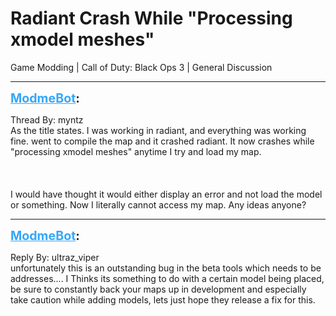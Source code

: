 # Radiant Crash While "Processing xmodel meshes"
Game Modding | Call of Duty: Black Ops 3 | General Discussion

---
<strong style="font-size: 1.4em;"><span style="text-decoration: underline;text-decoration-color: #34a7f9;"><span style="color:#34a7f9;">ModmeBot</span></span>:</strong>

<p>Thread By: myntz<br />As the title states. I was working in radiant, and everything was working fine. went to compile the map and it crashed radiant. It now crashes while &quot;processing xmodel meshes&quot; anytime I try and load my map.<br /><br /><br /><br />I would have thought it would either display an error and not load the model or something. Now I literally cannot access my map. Any ideas anyone?</p>

---
<strong style="font-size: 1.4em;"><span style="text-decoration: underline;text-decoration-color: #34a7f9;"><span style="color:#34a7f9;">ModmeBot</span></span>:</strong>

<p>Reply By: ultraz_viper<br />unfortunately this is an outstanding bug in the beta tools which needs to be addresses.... I Thinks its something to do with a certain model being placed, be sure to constantly back your maps up in development and especially take caution while adding models, lets just hope they release a fix for this.</p>
